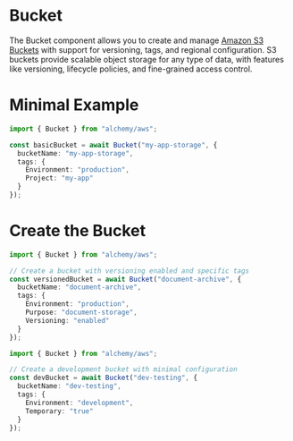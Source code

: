 # Bucket

The Bucket component allows you to create and manage [Amazon S3 Buckets](https://docs.aws.amazon.com/AmazonS3/latest/userguide/Welcome.html) with support for versioning, tags, and regional configuration. S3 buckets provide scalable object storage for any type of data, with features like versioning, lifecycle policies, and fine-grained access control.

# Minimal Example

```ts
import { Bucket } from "alchemy/aws";

const basicBucket = await Bucket("my-app-storage", {
  bucketName: "my-app-storage",
  tags: {
    Environment: "production",
    Project: "my-app"
  }
});
```

# Create the Bucket

```ts
import { Bucket } from "alchemy/aws";

// Create a bucket with versioning enabled and specific tags
const versionedBucket = await Bucket("document-archive", {
  bucketName: "document-archive",
  tags: {
    Environment: "production",
    Purpose: "document-storage",
    Versioning: "enabled"
  }
});
```

```ts
import { Bucket } from "alchemy/aws";

// Create a development bucket with minimal configuration
const devBucket = await Bucket("dev-testing", {
  bucketName: "dev-testing",
  tags: {
    Environment: "development",
    Temporary: "true"
  }
});
```